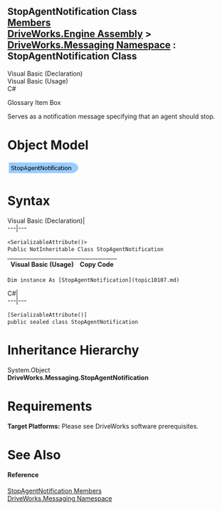 StopAgentNotification Class   
[Members](topic10108.md)   
[DriveWorks.Engine Assembly](topic2156.md) > [DriveWorks.Messaging Namespace](topic10038.md) : StopAgentNotification Class  
---  
  
Visual Basic (Declaration)    
Visual Basic (Usage)    
C# 

Glossary Item Box

Serves as a notification message specifying that an agent should stop. 

# Object Model

![](dotnetdiagramimages/image503.png)

# Syntax

Visual Basic (Declaration)|   
---|---  
      
    
    <SerializableAttribute()>
    Public NotInheritable Class StopAgentNotification   
  
Visual Basic (Usage)| Copy Code  
---|---  
      
    
    Dim instance As [StopAgentNotification](topic10107.md)  
  
C#|   
---|---  
      
    
    [SerializableAttribute()]
    public sealed class StopAgentNotification   
  
# Inheritance Hierarchy

System.Object  
**DriveWorks.Messaging.StopAgentNotification**  


# Requirements

**Target Platforms:** Please see DriveWorks software prerequisites.

# See Also

#### Reference

[StopAgentNotification Members](topic10108.md)   
[DriveWorks.Messaging Namespace](topic10038.md)


